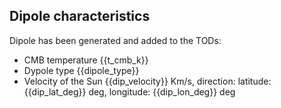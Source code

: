 ## Dipole characteristics 

Dipole has been generated and added to the TODs:

- CMB temperature {{t_cmb_k}} 
- Dypole type {{dipole_type}}
- Velocity of the Sun {{dip_velocity}} Km/s, direction: latitude: {{dip_lat_deg}} deg, longitude: {{dip_lon_deg}} deg
